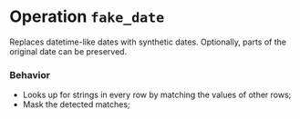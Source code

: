 # Operation `fake_date`

Replaces datetime-like dates with synthetic dates. Optionally, parts of the original date can be preserved.


### Behavior
- Looks up for strings in every row by matching the values of other rows;
- Mask the detected matches;
